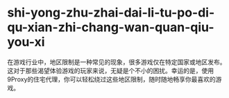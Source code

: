 # shi-yong-zhu-zhai-dai-li-tu-po-di-qu-xian-zhi-chang-wan-quan-qiu-you-xi
在游戏行业中，地区限制是一种常见的现象，很多游戏仅在特定国家或地区发布。这对于那些渴望体验游戏的玩家来说，无疑是个不小的困扰。幸运的是，使用 9Proxy的住宅代理，你可以轻松绕过这些地区限制，随时随地畅享你最喜欢的游戏。
